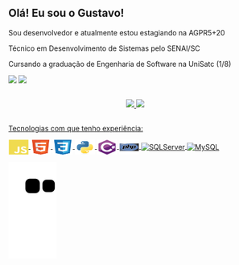 <h2>Olá! Eu sou o Gustavo!</h2>
<p>Sou desenvolvedor e atualmente estou estagiando na AGPR5+20</p>
<p>Técnico em Desenvolvimento de Sistemas pelo SENAI/SC</p>
<p>Cursando a graduação de Engenharia de Software na UniSatc (1/8)</p>

<a href="mailto:gustavogoulart92@gmail.com"><img src="https://img.shields.io/badge/Gmail-D14836?style=for-the-badge&logo=gmail&logoColor=white"></a>
<a href="https://www.linkedin.com/in/gustavo-goulart-6a023420b/"><img src="https://img.shields.io/badge/LinkedIn-0077B5?style=for-the-badge&logo=linkedin&logoColor=white"></a>

##

<div align="center">
  <a href="https://github.com/gosttavo">
  <img height="180em" src="https://github-readme-stats.vercel.app/api?username=gosttavo&show_icons=true&theme=tokyonight&include_all_commits=true&count_private=true"/>
  <img height="180em" src="https://github-readme-stats.vercel.app/api/top-langs/?username=gosttavo&layout=compact&langs_count=7&theme=tokyonight"/>
</div> 
  
##
  
<div>
  <p>Tecnologias com que tenho experiência:</p>
</div>

<div style="display: inline_block">
  <img align="center" alt="Js" height="30" width="40" src="https://raw.githubusercontent.com/devicons/devicon/master/icons/javascript/javascript-plain.svg">
  <img align="center" alt="HTML" height="30" width="40" src="https://raw.githubusercontent.com/devicons/devicon/master/icons/html5/html5-original.svg">
  <img align="center" alt="CSS" height="30" width="40" src="https://raw.githubusercontent.com/devicons/devicon/master/icons/css3/css3-original.svg">
  <img align="center" alt="Python" height="30" width="40" src="https://raw.githubusercontent.com/devicons/devicon/master/icons/python/python-original.svg">
  <img align="center" alt="Csharp" height="30" width="40" src="https://raw.githubusercontent.com/devicons/devicon/master/icons/csharp/csharp-original.svg">
  <img align="center" alt="PHP" height="30" width="40" src="https://raw.githubusercontent.com/devicons/devicon/master/icons/php/php-original.svg">
  <img align="center" alt="SQLServer" width="40" src="https://cdn.jsdelivr.net/gh/devicons/devicon/icons/microsoftsqlserver/microsoftsqlserver-plain-wordmark.svg">
  <img align="center" alt="MySQL" width="40" src="https://cdn.jsdelivr.net/gh/devicons/devicon/icons/mysql/mysql-original-wordmark.svg">  
  
   ![Snake animation](https://github.com/rafaballerini/rafaballerini/blob/output/github-contribution-grid-snake.svg)
</div>
  
 
